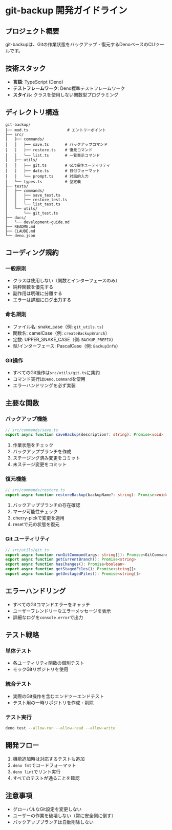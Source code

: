 # git-backup 開発ガイドライン

## プロジェクト概要

git-backupは、Gitの作業状態をバックアップ・復元するDenoベースのCLIツールです。

## 技術スタック

- **言語**: TypeScript (Deno)
- **テストフレームワーク**: Deno標準テストフレームワーク
- **スタイル**: クラスを使用しない関数型プログラミング

## ディレクトリ構造

```
git-backup/
├── mod.ts                 # エントリーポイント
├── src/
│   ├── commands/
│   │   ├── save.ts       # バックアップコマンド
│   │   ├── restore.ts    # 復元コマンド
│   │   └── list.ts       # 一覧表示コマンド
│   ├── utils/
│   │   ├── git.ts        # Git操作ユーティリティ
│   │   ├── date.ts       # 日付フォーマット
│   │   └── prompt.ts     # 対話的入力
│   └── types.ts          # 型定義
├── tests/
│   ├── commands/
│   │   ├── save_test.ts
│   │   ├── restore_test.ts
│   │   └── list_test.ts
│   └── utils/
│       └── git_test.ts
├── docs/
│   └── development-guide.md
├── README.md
├── CLAUDE.md
└── deno.json
```

## コーディング規約

### 一般原則

- クラスは使用しない（関数とインターフェースのみ）
- 純粋関数を優先する
- 副作用は明確に分離する
- エラーは詳細にログ出力する

### 命名規則

- ファイル名: snake_case（例: `git_utils.ts`）
- 関数名: camelCase（例: `createBackupBranch`）
- 定数: UPPER_SNAKE_CASE（例: `BACKUP_PREFIX`）
- 型/インターフェース: PascalCase（例: `BackupInfo`）

### Git操作

- すべてのGit操作は`src/utils/git.ts`に集約
- コマンド実行は`Deno.Command`を使用
- エラーハンドリングを必ず実装

## 主要な関数

### バックアップ機能

```typescript
// src/commands/save.ts
export async function saveBackup(description?: string): Promise<void>
```

1. 作業状態をチェック
2. バックアップブランチを作成
3. ステージング済み変更をコミット
4. 未ステージ変更をコミット

### 復元機能

```typescript
// src/commands/restore.ts
export async function restoreBackup(backupName?: string): Promise<void>
```

1. バックアップブランチの存在確認
2. マージ可能性チェック
3. cherry-pickで変更を適用
4. resetで元の状態を復元

### Git ユーティリティ

```typescript
// src/utils/git.ts
export async function runGitCommand(args: string[]): Promise<GitCommandResult>
export async function getCurrentBranch(): Promise<string>
export async function hasChanges(): Promise<boolean>
export async function getStagedFiles(): Promise<string[]>
export async function getUnstagedFiles(): Promise<string[]>
```

## エラーハンドリング

- すべてのGitコマンドエラーをキャッチ
- ユーザーフレンドリーなエラーメッセージを表示
- 詳細なログを`console.error`で出力

## テスト戦略

### 単体テスト

- 各ユーティリティ関数の個別テスト
- モックGitリポジトリを使用

### 統合テスト

- 実際のGit操作を含むエンドツーエンドテスト
- テスト用の一時リポジトリを作成・削除

### テスト実行

```bash
deno test --allow-run --allow-read --allow-write
```

## 開発フロー

1. 機能追加時は対応するテストも追加
2. `deno fmt`でコードフォーマット
3. `deno lint`でリント実行
4. すべてのテストが通ることを確認

## 注意事項

- グローバルなGit設定を変更しない
- ユーザーの作業を破壊しない（常に安全側に倒す）
- バックアップブランチは自動削除しない